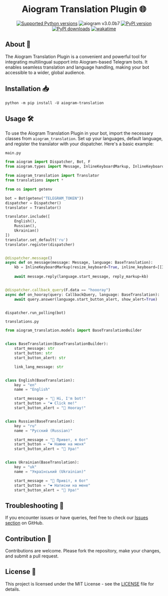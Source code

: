 <div align="center">

# Aiogram Translation Plugin 🌐

[![Supported Python versions](https://img.shields.io/pypi/pyversions/aiogram-translation.svg?style=flat-square&logo=python&logoColor=FFE873)](https://pypi.org/project/aiogram-translation)
![aiogram v3.0.0b7](https://img.shields.io/badge/aiogram-v3.0.0b7+-green?style=flat-square&logo=telegram)
[![PyPI version](https://img.shields.io/pypi/v/aiogram-translation.svg?style=flat-square&logo=pypi&logoColor=FFE873)](https://pypi.org/project/aiogram-translation)
[![PyPI downloads](https://img.shields.io/pypi/dm/aiogram-translation.svg?style=flat-square)](https://pypi.org/project/aiogram-translation)
[![wakatime](https://wakatime.com/badge/github/barabum0/aiogram-translation.svg)](https://wakatime.com/badge/github/barabum0/aiogram-translation)

</div>

## About 📘

The Aiogram Translation Plugin is a convenient and powerful tool for integrating multilingual support into Aiogram-based Telegram bots. It enables seamless translation and language handling, making your bot accessible to a wider, global audience.

## Installation 📥

```shell
python -m pip install -U aiogram-translation 
```

## Usage 🛠️

To use the Aiogram Translation Plugin in your bot, import the necessary classes from `aiogram_translation`. Set up your languages, default language, and register the translator with your dispatcher. Here's a basic example:

`main.py` 
```python
from aiogram import Dispatcher, Bot, F
from aiogram.types import Message, InlineKeyboardMarkup, InlineKeyboardButton, CallbackQuery

from aiogram_translation import Translator
from translations import *

from os import getenv

bot = Bot(getenv("TELEGRAM_TOKEN"))
dispatcher = Dispatcher()
translator = Translator()

translator.include([
    English(),
    Russian(),
    Ukrainian()
])
translator.set_default('ru')
translator.register(dispatcher)


@dispatcher.message()
async def on_message(message: Message, language: BaseTranslation):
    kb = InlineKeyboardMarkup(resize_keyboard=True, inline_keyboard=[[InlineKeyboardButton(text=language.start_button,
                                                                                           callback_data="hoooray")]])
    await message.reply(language.start_message, reply_markup=kb)


@dispatcher.callback_query(F.data == "hoooray")
async def on_hooray(query: CallbackQuery, language: BaseTranslation):
    await query.answer(language.start_button_alert, show_alert=True)


dispatcher.run_polling(bot)
```

`translations.py`
```python
from aiogram_translation.models import BaseTranslationBuilder


class BaseTranslation(BaseTranslationBuilder):
    start_message: str
    start_button: str
    start_button_alert: str

    link_lang_message: str


class English(BaseTranslation):
    key = "en"
    name = "English"

    start_message = "👋 Hi, I'm bot!"
    start_button = "❤️ Click me!"
    start_button_alert = "🎉 Hooray!"


class Russian(BaseTranslation):
    key = "ru"
    name = "Русский (Russian)"

    start_message = "👋 Привет, я бот"
    start_button = "❤️ Нажми на меня"
    start_button_alert = "🎉 Ура!"


class Ukrainian(BaseTranslation):
    key = "uk"
    name = "Український (Ukrainian)"

    start_message = "👋 Привіт, я бот"
    start_button = "❤️ Натисни на мене"
    start_button_alert = "🎉 Ура!"
```


## Troubleshooting 🚨

If you encounter issues or have queries, feel free to check our [Issues section](https://github.com/barabum0/aiogram-translation/issues) on GitHub.

## Contribution 🤝

Contributions are welcome. Please fork the repository, make your changes, and submit a pull request.

## License 📜

This project is licensed under the MIT License - see the [LICENSE](LICENSE) file for details.